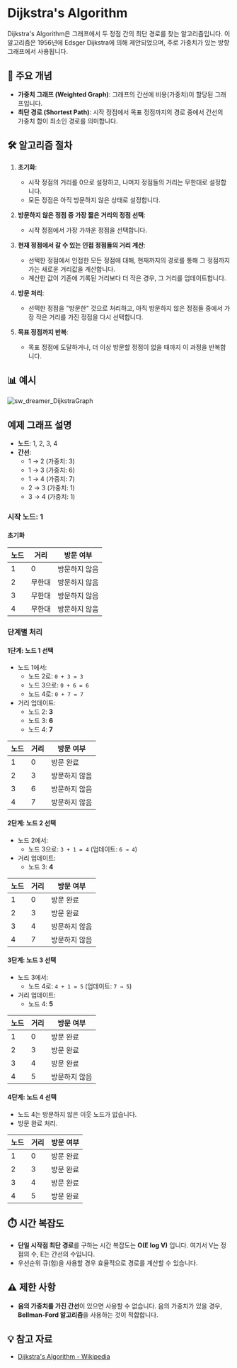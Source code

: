 # Dijkstra's Algorithm

Dijkstra's Algorithm은 그래프에서 두 정점 간의 최단 경로를 찾는 알고리즘입니다. 이 알고리즘은 1956년에 Edsger Dijkstra에 의해 제안되었으며, 주로 가중치가 있는 방향 그래프에서 사용됩니다.

## 📌 주요 개념

- **가중치 그래프 (Weighted Graph)**: 그래프의 간선에 비용(가중치)이 할당된 그래프입니다.
- **최단 경로 (Shortest Path)**: 시작 정점에서 목표 정점까지의 경로 중에서 간선의 가중치 합이 최소인 경로를 의미합니다.

## 🛠️ 알고리즘 절차

1. **초기화**:
   - 시작 정점의 거리를 0으로 설정하고, 나머지 정점들의 거리는 무한대로 설정합니다.
   - 모든 정점은 아직 방문하지 않은 상태로 설정합니다.
   
2. **방문하지 않은 정점 중 가장 짧은 거리의 정점 선택**:
   - 시작 정점에서 가장 가까운 정점을 선택합니다.
   
3. **현재 정점에서 갈 수 있는 인접 정점들의 거리 계산**:
   - 선택한 정점에서 인접한 모든 정점에 대해, 현재까지의 경로를 통해 그 정점까지 가는 새로운 거리값을 계산합니다.
   - 계산한 값이 기존에 기록된 거리보다 더 작은 경우, 그 거리를 업데이트합니다.
   
4. **방문 처리**:
   - 선택한 정점을 "방문한" 것으로 처리하고, 아직 방문하지 않은 정점들 중에서 가장 작은 거리를 가진 정점을 다시 선택합니다.
   
5. **목표 정점까지 반복**:
   - 목표 정점에 도달하거나, 더 이상 방문할 정점이 없을 때까지 이 과정을 반복합니다.

## 📊 예시

![sw_dreamer_DijkstraGraph](https://github.com/user-attachments/assets/c97d9ff9-8d87-4883-a2d9-88b201e18429)

## 예제 그래프 설명

- **노드**: 1, 2, 3, 4
- **간선**:
    - 1 → 2 (가중치: 3)
    - 1 → 3 (가중치: 6)
    - 1 → 4 (가중치: 7)
    - 2 → 3 (가중치: 1)
    - 3 → 4 (가중치: 1)

### 시작 노드: 1

#### 초기화
| 노드 | 거리      | 방문 여부 |
|------|-----------|-----------|
| 1    | 0         | 방문하지 않음 |
| 2    | 무한대    | 방문하지 않음 |
| 3    | 무한대    | 방문하지 않음 |
| 4    | 무한대    | 방문하지 않음 |



### 단계별 처리

#### 1단계: 노드 1 선택
- 노드 1에서:
  - 노드 2로: `0 + 3 = 3`
  - 노드 3으로: `0 + 6 = 6`
  - 노드 4로: `0 + 7 = 7`
- 거리 업데이트:
  - 노드 2: **3**
  - 노드 3: **6**
  - 노드 4: **7**

| 노드 | 거리      | 방문 여부 |
|------|-----------|-----------|
| 1    | 0         | 방문 완료 |
| 2    | 3         | 방문하지 않음 |
| 3    | 6         | 방문하지 않음 |
| 4    | 7         | 방문하지 않음 |

#### 2단계: 노드 2 선택
- 노드 2에서:
  - 노드 3으로: `3 + 1 = 4` (업데이트: `6 → 4`)
- 거리 업데이트:
  - 노드 3: **4**

| 노드 | 거리      | 방문 여부 |
|------|-----------|-----------|
| 1    | 0         | 방문 완료 |
| 2    | 3         | 방문 완료 |
| 3    | 4         | 방문하지 않음 |
| 4    | 7         | 방문하지 않음 |

#### 3단계: 노드 3 선택
- 노드 3에서:
  - 노드 4로: `4 + 1 = 5` (업데이트: `7 → 5`)
- 거리 업데이트:
  - 노드 4: **5**

| 노드 | 거리      | 방문 여부 |
|------|-----------|-----------|
| 1    | 0         | 방문 완료 |
| 2    | 3         | 방문 완료 |
| 3    | 4         | 방문 완료 |
| 4    | 5         | 방문하지 않음 |

#### 4단계: 노드 4 선택
- 노드 4는 방문하지 않은 이웃 노드가 없습니다.
- 방문 완료 처리.

| 노드 | 거리      | 방문 여부 |
|------|-----------|-----------|
| 1    | 0         | 방문 완료 |
| 2    | 3         | 방문 완료 |
| 3    | 4         | 방문 완료 |
| 4    | 5         | 방문 완료 |




## ⏱️ 시간 복잡도

- **단일 시작점 최단 경로**를 구하는 시간 복잡도는 **O(E log V)** 입니다. 여기서 V는 정점의 수, E는 간선의 수입니다.
- 우선순위 큐(힙)을 사용할 경우 효율적으로 경로를 계산할 수 있습니다.

## ⚠️ 제한 사항

- **음의 가중치를 가진 간선**이 있으면 사용할 수 없습니다. 음의 가중치가 있을 경우, **Bellman-Ford 알고리즘**을 사용하는 것이 적합합니다.

## 💡 참고 자료

- [Dijkstra's Algorithm - Wikipedia](https://en.wikipedia.org/wiki/Dijkstra%27s_algorithm)
